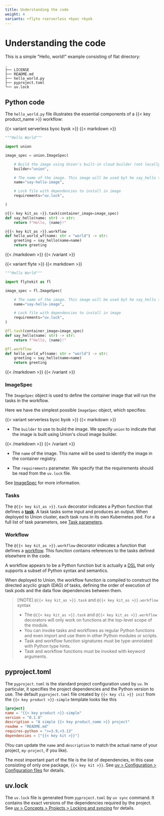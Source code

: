 ```yaml
---
title: Understanding the code
weight: 4
variants: +flyte +serverless +byoc +byok
---
```


# Understanding the code

This is a simple "Hello, world!" example consisting of flat directory:

```shell
.
├── LICENSE
├── README.md
├── hello_world.py
├── pyproject.toml
└── uv.lock
```

## Python code

The `hello_world.py` file illustrates the essential components of a {{< key product_name >}} workflow:

{{< variant serverless byoc byok >}}
{{< markdown >}}

```python
"""Hello World"""

import union

image_spec = union.ImageSpec(

    # Build the image using Union's built-in cloud builder (not locally on your machine)
    builder="union",

    # The name of the image. This image will be used byt he say_hello task
    name="say-hello-image",

    # Lock file with dependencies to install in image
    requirements="uv.lock",

)

@{{< key kit_as >}}.task(container_image=image_spec)
def say_hello(name: str) -> str:
    return f"Hello, {name}!"

@{{< key kit_as >}}.workflow
def hello_world_wf(name: str = "world") -> str:
    greeting = say_hello(name=name)
    return greeting
```

{{< /markdown >}}
{{< /variant >}}

{{< variant flyte >}}
{{< markdown >}}

```python
"""Hello World"""

import flytekit as fl

image_spec = fl.ImageSpec(

    # The name of the image. This image will be used byt he say_hello task
    name="say-hello-image",

    # Lock file with dependencies to install in image
    requirements="uv.lock",
)

@fl.task(container_image=image_spec)
def say_hello(name: str) -> str:
    return f"Hello, {name}!"

@fl.workflow
def hello_world_wf(name: str = "world") -> str:
    greeting = say_hello(name=name)
    return greeting
```

{{< /markdown >}}
{{< /variant >}}


### ImageSpec

The `ImageSpec` object is used to define the container image that will run the tasks in the workflow.

Here we have the simplest possible `ImageSpec` object, which specifies:

{{< variant serverless byoc byok >}}
{{< markdown >}}

* The `builder` to use to build the image. We specify `union` to indicate that the image is built using Union's cloud image builder.

{{< /markdown >}}
{{< /variant >}}

* The `name` of the image. This name will be used to identify the image in the container registry.

* The `requirements` parameter. We specify that the requirements should be read from the `uv.lock` file.

See [ImageSpec](../development-cycle/image-spec.md) for more information.


### Tasks

The `@{{< key kit_as >}}.task` decorator indicates a Python function that defines a [**task**](../core-concepts/tasks/_index.md).
A task tasks some input and produces an output.
When deployed to Union cluster, each task runs in its own Kubernetes pod.
For a full list of task parameters, see [Task parameters](../core-concepts/tasks/task-parameters.md).


### Workflow

The `@{{< key kit_as >}}.workflow` decorator indicates a function that defines a [workflow](../core-concepts/workflows/_index.md).
This function contains references to the tasks defined elsewhere in the code.

A workflow appears to be a Python function but is actually a [DSL](https://en.wikipedia.org/wiki/Domain-specific_language) that only supports a subset of Python syntax and semantics.

When deployed to Union, the workflow function is compiled to construct the directed acyclic graph (DAG) of tasks, defining the order of execution of task pods and the data flow dependencies between them.

> [!NOTE] `@{{< key kit_as >}}.task` and `@{{< key kit_as >}}.workflow` syntax
> * The `@{{< key kit_as >}}.task` and `@{{< key kit_as >}}.workflow` decorators will only work on functions at the top-level
>   scope of the module.
> * You can invoke tasks and workflows as regular Python functions and even import and use them in
>   other Python modules or scripts.
> * Task and workflow function signatures must be type-annotated with Python type hints.
> * Task and workflow functions must be invoked with keyword arguments.


## pyproject.toml

The `pyproject.toml` is the standard project configuration used by `uv`.
In particular, it specifies the project dependencies and the Python version to use.
The default `pyproject.toml` file created by `{{< key cli >}} init` from the `{{< key product >}}-simple` template looks like this

```toml
[project]
name = "{{< key product >}}-simple"
version = "0.1.0"
description = "A simple {{< key product_name >}} project"
readme = "README.md"
requires-python = ">=3.9,<3.13"
dependencies = ["{{< key kit >}}"]
```

(You can update the `name` and `description` to match the actual name of your project, `my-project`, if you like).

The most important part of the file is the list of dependencies, in this case consisting of only one package, `{{< key kit >}}`.
See [uv > Configuration > Configuration files](https://docs.astral.sh/uv/configuration/files/) for details.

## uv.lock

The `uv.lock` file is generated from `pyproject.toml` by `uv sync` command.
It contains the exact versions of the dependencies required by the project.
See [uv > Concepts > Projects > Locking and syncing](https://docs.astral.sh/uv/concepts/projects/sync/) for details.
